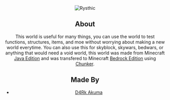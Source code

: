 <div align="center">
  <img src="https://images-ext-2.discordapp.net/external/jiWPae9D-udqDHT06fuGRy7oHYRsVVJeQyzaNCEMd8k/%3Fs%3D280%26v%3D4/https/avatars.githubusercontent.com/u/99773744" alt="Rysthic">
  
## About

  This world is useful for many things, you can use the world to test functions, structures, items, and moe without worrying about making a new world everytime. You can also use this for skyblock, skywars, bedwars, or anything that would need a void world, this world was made from Minecraft [Java Edition](https://minecraft.fandom.com/wiki/Java_Edition) and was transfered to Minecraft [Bedrock Edition](https://minecraft.fandom.com/wiki/Bedrock_Edition) using [Chunker](https://chunker.app/).<br>
  
  ## Made By
- [D4Rk Akuma](https://github.com/d4rkakuma)
